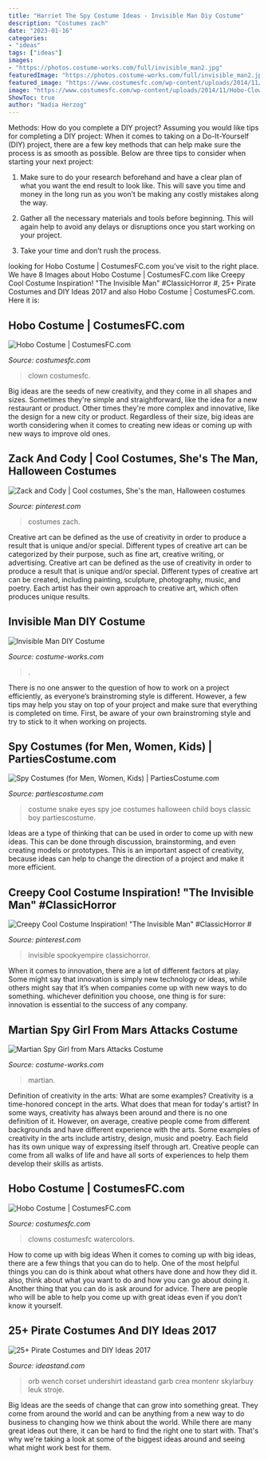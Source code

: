 ```yaml
---
title: "Harriet The Spy Costume Ideas - Invisible Man Diy Costume"
description: "Costumes zach"
date: "2023-01-16"
categories:
- "ideas"
tags: ["ideas"]
images:
- "https://photos.costume-works.com/full/invisible_man2.jpg"
featuredImage: "https://photos.costume-works.com/full/invisible_man2.jpg"
featured_image: "https://www.costumesfc.com/wp-content/uploads/2014/11/Hobo-Costume-for-Boys.jpg"
image: "https://www.costumesfc.com/wp-content/uploads/2014/11/Hobo-Clown-Costume.jpg"
ShowToc: true
author: "Nadia Herzog"
---
```



Methods: How do you complete a DIY project?
Assuming you would like tips for completing a DIY project: 
When it comes to taking on a Do-It-Yourself (DIY) project, there are a few key methods that can help make sure the process is as smooth as possible. Below are three tips to consider when starting your next project:

1. Make sure to do your research beforehand and have a clear plan of what you want the end result to look like. This will save you time and money in the long run as you won’t be making any costly mistakes along the way.

2. Gather all the necessary materials and tools before beginning. This will again help to avoid any delays or disruptions once you start working on your project.

3. Take your time and don’t rush the process.

	

		
looking for Hobo Costume | CostumesFC.com you've visit to the right place. We have 8 Images about Hobo Costume | CostumesFC.com like Creepy Cool Costume Inspiration! &quot;The Invisible Man&quot; #ClassicHorror #, 25+ Pirate Costumes and DIY Ideas 2017 and also Hobo Costume | CostumesFC.com. Here it is:
		
    
## Hobo Costume | CostumesFC.com

<img loading=lazy src="https://www.costumesfc.com/wp-content/uploads/2014/11/Hobo-Costume-for-Boys.jpg" onerror="this.onerror=null;this.src='https://tse1.mm.bing.net/th?id=OIP.c2XlZFtowTwSAnbwJzif9AAAAA&amp;pid=15.1';" alt="Hobo Costume | CostumesFC.com">

_Source: costumesfc.com_

>clown costumesfc. 

	

Big ideas are the seeds of new creativity, and they come in all shapes and sizes. Sometimes they're simple and straightforward, like the idea for a new restaurant or product. Other times they're more complex and innovative, like the design for a new city or product. Regardless of their size, big ideas are worth considering when it comes to creating new ideas or coming up with new ways to improve old ones.

    
## Zack And Cody | Cool Costumes, She&#039;s The Man, Halloween Costumes

<img loading=lazy src="https://i.pinimg.com/736x/4f/c0/1e/4fc01e86bc85879655359845dfd43ddb.jpg" onerror="this.onerror=null;this.src='https://tse3.mm.bing.net/th?id=OIP.A9k6cG2h2N71aIBgf0XNfAHaHa&amp;pid=15.1';" alt="Zack and Cody | Cool costumes, She&#039;s the man, Halloween costumes">

_Source: pinterest.com_

>costumes zach. 

	

Creative art can be defined as the use of creativity in order to produce a result that is unique and/or special. Different types of creative art can be categorized by their purpose, such as fine art, creative writing, or advertising.
Creative art can be defined as the use of creativity in order to produce a result that is unique and/or special. Different types of creative art can be created, including painting, sculpture, photography, music, and poetry. Each artist has their own approach to creative art, which often produces unique results.

    
## Invisible Man DIY Costume

<img loading=lazy src="https://photos.costume-works.com/full/invisible_man2.jpg" onerror="this.onerror=null;this.src='https://tse1.mm.bing.net/th?id=OIP.vrX8TAm7ZxhH1inwFIgRlgHaJZ&amp;pid=15.1';" alt="Invisible Man DIY Costume">

_Source: costume-works.com_

>. 

	

There is no one answer to the question of how to work on a project efficiently, as everyone’s brainstroming style is different. However, a few tips may help you stay on top of your project and make sure that everything is completed on time. First, be aware of your own brainstroming style and try to stick to it when working on projects.

    
## Spy Costumes (for Men, Women, Kids) | PartiesCostume.com

<img loading=lazy src="http://www.partiescostume.com/wp-content/uploads/2015/09/Kids-Spy-Costume-Ideas.jpg" onerror="this.onerror=null;this.src='https://tse3.mm.bing.net/th?id=OIP.LZ_p1SGFkwj_BrOD08roBwHaKk&amp;pid=15.1';" alt="Spy Costumes (for Men, Women, Kids) | PartiesCostume.com">

_Source: partiescostume.com_

>costume snake eyes spy joe costumes halloween child boys classic boy partiescostume. 

	

Ideas are a type of thinking that can be used in order to come up with new ideas. This can be done through discussion, brainstorming, and even creating models or prototypes. This is an important aspect of creativity, because ideas can help to change the direction of a project and make it more efficient.

    
## Creepy Cool Costume Inspiration! &quot;The Invisible Man&quot; #ClassicHorror #

<img loading=lazy src="https://i.pinimg.com/736x/e3/66/cd/e366cd6025f7e6eb820ea5bd7f1934e0.jpg" onerror="this.onerror=null;this.src='https://tse1.mm.bing.net/th?id=OIP.ZEfJdM6gtcDDfzmf7XJ12QHaHa&amp;pid=15.1';" alt="Creepy Cool Costume Inspiration! &quot;The Invisible Man&quot; #ClassicHorror #">

_Source: pinterest.com_

>invisible spookyempire classichorror. 

	

When it comes to innovation, there are a lot of different factors at play. Some might say that innovation is simply new technology or ideas, while others might say that it’s when companies come up with new ways to do something. whichever definition you choose, one thing is for sure: innovation is essential to the success of any company.

    
## Martian Spy Girl From Mars Attacks Costume

<img loading=lazy src="https://photos.costume-works.com/full/martian_spy_girl_from_mars_attacks.jpg" onerror="this.onerror=null;this.src='https://tse3.mm.bing.net/th?id=OIP.B2lqoEsUtcENKBOJsYL5CgAAAA&amp;pid=15.1';" alt="Martian Spy Girl from Mars Attacks Costume">

_Source: costume-works.com_

>martian. 

	

Definition of creativity in the arts: What are some examples?
Creativity is a time-honored concept in the arts. What does that mean for today's artist? In some ways, creativity has always been around and there is no one definition of it. However, on average, creative people come from different backgrounds and have different experience with the arts. 
Some examples of creativity in the arts include artistry, design, music and poetry. Each field has its own unique way of expressing itself through art. Creative people can come from all walks of life and have all sorts of experiences to help them develop their skills as artists.

    
## Hobo Costume | CostumesFC.com

<img loading=lazy src="https://www.costumesfc.com/wp-content/uploads/2014/11/Hobo-Clown-Costume.jpg" onerror="this.onerror=null;this.src='https://tse1.mm.bing.net/th?id=OIP.YgjZ0HVe9IBadoWhXbbF-gHaFj&amp;pid=15.1';" alt="Hobo Costume | CostumesFC.com">

_Source: costumesfc.com_

>clowns costumesfc watercolors. 

	

How to come up with big ideas
When it comes to coming up with big ideas, there are a few things that you can do to help. One of the most helpful things you can do is think about what others have done and how they did it. also, think about what you want to do and how you can go about doing it. Another thing that you can do is ask around for advice. There are people who will be able to help you come up with great ideas even if you don’t know it yourself.

    
## 25+ Pirate Costumes And DIY Ideas 2017

<img loading=lazy src="https://ideastand.com/wp-content/uploads/2017/09/pirate-costume-diy/24-pirate-costume-diy-ideas-tutorials.jpg" onerror="this.onerror=null;this.src='https://tse3.mm.bing.net/th?id=OIP.SnjsNWYFrYTB0R6aNF8BxQHaQi&amp;pid=15.1';" alt="25+ Pirate Costumes and DIY Ideas 2017">

_Source: ideastand.com_

>orb wench corset undershirt ideastand garb crea montenr skylarbuy leuk stroje. 

	

Big Ideas are the seeds of change that can grow into something great. They come from around the world and can be anything from a new way to do business to changing how we think about the world. While there are many great ideas out there, it can be hard to find the right one to start with. That's why we're taking a look at some of the biggest ideas around and seeing what might work best for them.

